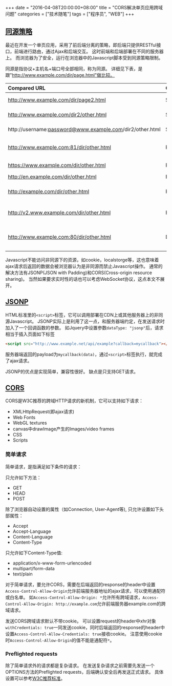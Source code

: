 +++
date = "2016-04-08T20:00:00+08:00"
title = "CORS解决单页应用跨域问题"
categories = ["技术随笔"]
tags = ["程序员", "WEB"]
+++

## [同源策略](https://developer.mozilla.org/en-US/docs/Web/Security/Same-origin_policy)

最近在开发一个单页应用，采用了前后端分离的策略，即后端只提供RESTful接口，前端进行路由，通过Ajax和后端交互。
这时前端和后端部署在不同的服务器上。
而浏览器为了安全，运行在浏览器中的Javascript脚本受到同源策略限制。

同源是指协议+主机名+端口号全部相同，称为同源。
详细见下表，是跟"http://www.example.com/dir/page.html"做比较。

| Compared URL | Outcome | Reason |
| :----------- | :------ | :----- |
| http://www.example.com/dir/page2.html	| Success |	Same protocol, host and port |
| http://www.example.com/dir2/other.html | Success | Same protocol, host and port |
| http://username:password@www.example.com/dir2/other.html | Success | Same protocol, host and port |
| http://www.example.com:81/dir/other.html | Failure | Same protocol and host but different port |
| https://www.example.com/dir/other.html | Failure | Different protocol |
| http://en.example.com/dir/other.html | Failure | Different host |
| http://example.com/dir/other.html | Failure | Different host (exact match required) |
| http://v2.www.example.com/dir/other.html | Failure | Different host (exact match required) |
| http://www.example.com:80/dir/other.html | Depends | Port explicit. Depends on implementation in browser |

Javascript不能访问非同源下的资源，如cookie，localstorge等，这也意味着ajax请求后返回的数据会被浏览器认为是非同源而禁止Javascript操作。
通常的解决方法有JSONP(JSON with Padding)和CORS(Cross-origin resource sharing)。
当然如果要求实时性的话也可以考虑WebSocket协议，这点本文不展开。

## [JSONP](https://en.wikipedia.org/wiki/JSONP)

HTML标准里的`<script>`标签，它可以调用部署在CDN上或其他服务器上的非同源Javascript。
JSONP实际上是利用了这一点，和服务器端约定，在发送请求时加入了一个回调函数的参数。
如Jquery中设置参数`dataType: "jsonp"`后，请求相当于插入页面如下标签

```html
<script src="http://www.example.net/api/example?callback=mycallback"></script>
```

服务器端返回的payload为`mycallback(data)`，通过`<script>`标签执行，就完成了ajax请求。

JSONP的优点是实现简单，兼容性很好。
缺点是只支持GET请求。

## [CORS](https://developer.mozilla.org/en-US/docs/Web/HTTP/Access_control_CORS)

CORS是W3C推荐的跨域HTTP请求的新机制，它可以支持如下请求：

- XMLHttpRequest(即ajax请求)
- Web Fonts
- WebGL textures
- canvas中drawImage产生的Images/video frames
- CSS
- Scripts

### 简单请求

简单请求，是指满足如下条件的请求：

只允许如下方法：

- GET
- HEAD
- POST

除了浏览器自动设置的属性（如Connection, User-Agent等), 只允许设置如下头部属性：

- Accept
- Accept-Language
- Content-Language
- Content-Type

只允许如下Content-Type值:

- application/x-www-form-urlencoded
- multipart/form-data
- text/plain

对于简单请求，要允许CORS，需要在后端返回的response的header中设置`Access-Control-Allow-Origin`允许前端服务器地址的ajax请求，可以使用通配符或白名单。
如`Access-Control-Allow-Origin: *`允许所有跨域请求，`Access-Control-Allow-Origin: http://example.com`允许前端服务器example.com的跨域请求。

发送CORS跨域请求默认不带cookie。
可以设置request的header中xhr对象` withCredentials: true`一同发送cookie，同时后端返回的response的header中设置`Access-Control-Allow-Credentials: true`接收cookie。
注意使用cookie时`Access-Control-Allow-Origin`的值不能是通配符`*`。

### Preflighted requests

除了简单请求外的请求都是复杂请求。
在发送复杂请求之前需要先发送一个OPTIONS方法的Preflighted requests，后端确认安全后再发送正式请求。
具体设置可以参考[W3C推荐标准](https://www.w3.org/TR/cors/)。
